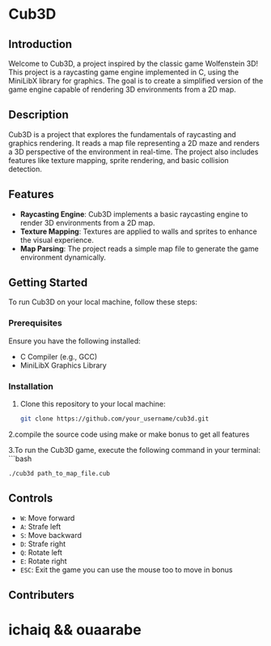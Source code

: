 # Cub3D

## Introduction
Welcome to Cub3D, a project inspired by the classic game Wolfenstein 3D! This project is a raycasting game engine implemented in C, using the MiniLibX library for graphics. The goal is to create a simplified version of the game engine capable of rendering 3D environments from a 2D map.

## Description
Cub3D is a project that explores the fundamentals of raycasting and graphics rendering. It reads a map file representing a 2D maze and renders a 3D perspective of the environment in real-time. The project also includes features like texture mapping, sprite rendering, and basic collision detection.

## Features
- **Raycasting Engine**: Cub3D implements a basic raycasting engine to render 3D environments from a 2D map.
- **Texture Mapping**: Textures are applied to walls and sprites to enhance the visual experience.
- **Map Parsing**: The project reads a simple map file to generate the game environment dynamically.

## Getting Started
To run Cub3D on your local machine, follow these steps:

### Prerequisites
Ensure you have the following installed:
- C Compiler (e.g., GCC)
- MiniLibX Graphics Library

### Installation
1. Clone this repository to your local machine:
   ```bash
   git clone https://github.com/your_username/cub3d.git
2.compile the source code using make or make bonus to get all features

3.To run the Cub3D game, execute the following command in your terminal:
    ```bash    
    
    ./cub3d path_to_map_file.cub
## Controls
- `W`: Move forward
- `A`: Strafe left
- `S`: Move backward
- `D`: Strafe right
- `Q`: Rotate left
- `E`: Rotate right
- `ESC`: Exit the game
  you can use the mouse too to move in bonus
  
## Contributers
  # ichaiq && ouaarabe
